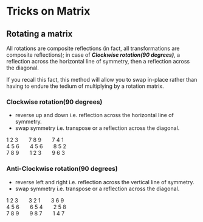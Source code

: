 # Tricks on Matrix
## Rotating a matrix
All rotations are composite reflections (in fact, all transformations are composite reflections); in case of ***Clockwise rotation(90 degrees)***, a reflection across the horizontal line of symmetry, then a reflection across the diagonal. 

If you recall this fact, this method will allow you to swap in-place rather than having to endure the tedium of multiplying by a rotation matrix.

### Clockwise rotation(90 degrees)
- reverse up and down i.e. reflection across the horizontal line of symmetry.
- swap symmetry i.e. transpose or a reflection across the diagonal.

1 2 3&ensp;&ensp;&ensp;&ensp;7 8 9&ensp;&ensp;&ensp;&ensp;7 4 1\
4 5 6&ensp;&ensp;&ensp;&ensp;4 5 6&ensp;&ensp;&ensp;&ensp;8 5 2\
7 8 9&ensp;&ensp;&ensp;&ensp;1 2 3&ensp;&ensp;&ensp;&ensp;9 6 3 

### Anti-Clockwise rotation(90 degrees)
- reverse left and right i.e. reflection across the vertical line of symmetry.
- swap symmetry i.e. transpose or a reflection across the diagonal.

1 2 3&ensp;&ensp;&ensp;&ensp;3 2 1&ensp;&ensp;&ensp;&ensp;3 6 9\
4 5 6&ensp;&ensp;&ensp;&ensp;6 5 4&ensp;&ensp;&ensp;&ensp;2 5 8\
7 8 9&ensp;&ensp;&ensp;&ensp;9 8 7&ensp;&ensp;&ensp;&ensp;1 4 7